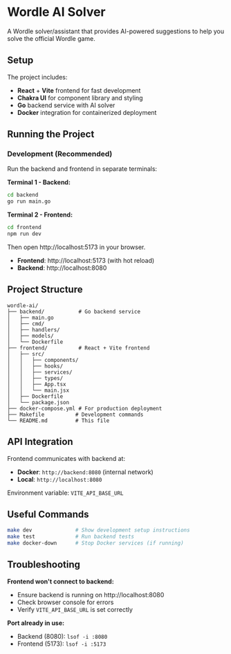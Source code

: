 # Wordle AI Solver

A Wordle solver/assistant that provides AI-powered suggestions to help you solve the official Wordle game.

## Setup

The project includes:
- **React** + **Vite** frontend for fast development
- **Chakra UI** for component library and styling
- **Go** backend service with AI solver
- **Docker** integration for containerized deployment

## Running the Project

### Development (Recommended)

Run the backend and frontend in separate terminals:

**Terminal 1 - Backend:**
```bash
cd backend
go run main.go
```

**Terminal 2 - Frontend:**
```bash
cd frontend
npm run dev
```

Then open http://localhost:5173 in your browser.

- **Frontend**: http://localhost:5173 (with hot reload)
- **Backend**: http://localhost:8080

## Project Structure

```
wordle-ai/
├── backend/           # Go backend service
│   ├── main.go
│   ├── cmd/
│   ├── handlers/
│   ├── models/
│   └── Dockerfile
├── frontend/          # React + Vite frontend
│   ├── src/
│   │   ├── components/
│   │   ├── hooks/
│   │   ├── services/
│   │   ├── types/
│   │   ├── App.tsx
│   │   └── main.jsx
│   ├── Dockerfile
│   └── package.json
├── docker-compose.yml # For production deployment
├── Makefile          # Development commands
└── README.md         # This file
```

## API Integration

Frontend communicates with backend at:
- **Docker**: `http://backend:8080` (internal network)
- **Local**: `http://localhost:8080`

Environment variable: `VITE_API_BASE_URL`

## Useful Commands

```bash
make dev              # Show development setup instructions
make test             # Run backend tests
make docker-down      # Stop Docker services (if running)
```

## Troubleshooting

**Frontend won't connect to backend:**
- Ensure backend is running on http://localhost:8080
- Check browser console for errors
- Verify `VITE_API_BASE_URL` is set correctly

**Port already in use:**
- Backend (8080): `lsof -i :8080`
- Frontend (5173): `lsof -i :5173`
